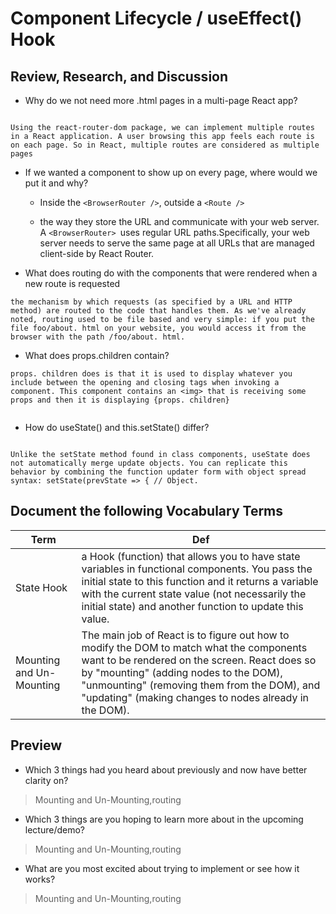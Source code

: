 # Component Lifecycle / useEffect() Hook

## Review, Research, and Discussion

- Why do we not need more .html pages in a multi-page React app?

```

Using the react-router-dom package, we can implement multiple routes in a React application. A user browsing this app feels each route is on each page. So in React, multiple routes are considered as multiple pages

```


- If we wanted a component to show up on every page, where would we put it and why?

  * Inside the `<BrowserRouter />`, outside a `<Route />`

  *  the way they store the URL and communicate with your web server. A `<BrowserRouter> `uses regular URL paths.Specifically, your web server needs to serve the same page at all URLs that are managed client-side by React Router.



- What does routing do with the components that were rendered when a new route is requested


```
the mechanism by which requests (as specified by a URL and HTTP method) are routed to the code that handles them. As we've already noted, routing used to be file based and very simple: if you put the file foo/about. html on your website, you would access it from the browser with the path /foo/about. html.

```


- What does props.children contain?


```
props. children does is that it is used to display whatever you include between the opening and closing tags when invoking a component. This component contains an <img> that is receiving some props and then it is displaying {props. children} 


```


- How do useState() and this.setState() differ?


```

Unlike the setState method found in class components, useState does not automatically merge update objects. You can replicate this behavior by combining the function updater form with object spread syntax: setState(prevState => { // Object.

```





## Document the following Vocabulary Terms


**Term** | **Def**
------------ | -------------
 State Hook | a Hook (function) that allows you to have state variables in functional components. You pass the initial state to this function and it returns a variable with the current state value (not necessarily the initial state) and another function to update this value.
 Mounting and Un-Mounting | The main job of React is to figure out how to modify the DOM to match what the components want to be rendered on the screen. React does so by "mounting" (adding nodes to the DOM), "unmounting" (removing them from the DOM), and "updating" (making changes to nodes already in the DOM).




## Preview

- Which 3 things had you heard about previously and now have better clarity on?
> Mounting and Un-Mounting,routing

- Which 3 things are you hoping to learn more about in the upcoming lecture/demo?
> Mounting and Un-Mounting,routing

- What are you most excited about trying to implement or see how it works?
>  Mounting and Un-Mounting,routing

